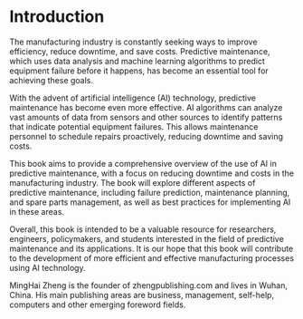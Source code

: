 # Introduction

The manufacturing industry is constantly seeking ways to improve efficiency, reduce downtime, and save costs. Predictive maintenance, which uses data analysis and machine learning algorithms to predict equipment failure before it happens, has become an essential tool for achieving these goals.

With the advent of artificial intelligence (AI) technology, predictive maintenance has become even more effective. AI algorithms can analyze vast amounts of data from sensors and other sources to identify patterns that indicate potential equipment failures. This allows maintenance personnel to schedule repairs proactively, reducing downtime and saving costs.

This book aims to provide a comprehensive overview of the use of AI in predictive maintenance, with a focus on reducing downtime and costs in the manufacturing industry. The book will explore different aspects of predictive maintenance, including failure prediction, maintenance planning, and spare parts management, as well as best practices for implementing AI in these areas.

Overall, this book is intended to be a valuable resource for researchers, engineers, policymakers, and students interested in the field of predictive maintenance and its applications. It is our hope that this book will contribute to the development of more efficient and effective manufacturing processes using AI technology.

MingHai Zheng is the founder of zhengpublishing.com and lives in Wuhan, China. His main publishing areas are business, management, self-help, computers and other emerging foreword fields.

